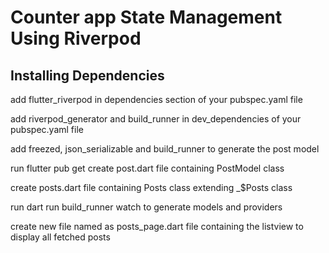 # Counter app State Management Using Riverpod

## Installing Dependencies
add flutter_riverpod in dependencies section of your pubspec.yaml file

add riverpod_generator and build_runner in dev_dependencies of your pubspec.yaml file

add freezed, json_serializable and build_runner to generate the post model

run flutter pub get
create post.dart file containing PostModel class

create posts.dart file containing Posts class extending _$Posts class

run dart run build_runner watch to generate models and providers

create new file named as posts_page.dart file containing the listview to display all fetched posts

